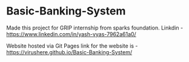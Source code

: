 # Basic-Banking-System
Made this project for GRIP internship from sparks foundation.
Linkdin - https://www.linkedin.com/in/yash-vyas-7962a61a0/

Website hosted via Git Pages link for the website is - https://virushere.github.io/Basic-Banking-System/
